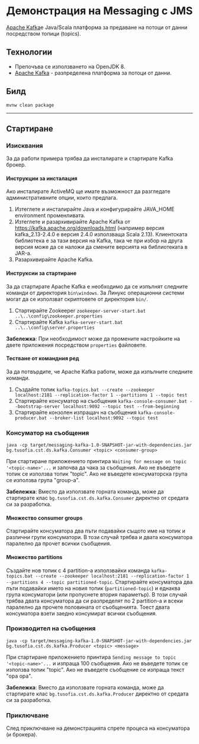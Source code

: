 # Демонстрация на Messaging с JMS

[Apache Kafka](https://en.wikipedia.org/wiki/Apache_Kafka)е Java/Scala платформа за предаване на потоци от данни посредством топици (topics).

## Технологии
- Препочъва се използването на OpenJDK 8.
- [Apache Kafka](https://kafka.apache.org/downloads.html) - разпределена платформа за потоци от данни.

## Билд
```
mvnw clean package
```

---

## Стартиране

### Изисквания
За да работи примера трябва да инсталирате и стартирате Kafka брокер. 

#### Инструкции за инсталация
Ако инсталирате ActiveMQ ще имате възможност да разгледате административните опции, които предлага.
1. Изтеглете и инсталирайте Java и конфигурирайте JAVA_HOME environment променливата. 
1. Изтеглете и разархивирайте Apache Kafka от https://kafka.apache.org/downloads.html (например версия  kafka_2.13-2.4.0 е версия 2.4.0 използваща Scala 2.13). Клиентската библиотека е за тази версия на Kafka, така че при избор на друга версия може да се наложи да смените версията на библиотеката в JAR-а.
1. Разархивирайте Apache Kafka.

#### Инструксии за стартиране
За да стартирате Apache Kafka е необходимо да се изпълнят следните команди от директория `bin\windows`. За Линукс операционни системи могат да се използват скриптовете от директория `bin/`.
1. Стартирайте Zookeeper `zookeeper-server-start.bat ..\..\config\zookeeper.properties`
1. Стартирайте Kafka `kafka-server-start.bat ..\..\config\server.properties`

**Забележка**: При необходимост може да промените настройките на двете приложения посредством `properties` файловете.

#### Тестване от командния ред
За да потвърдите, че Apache Kafka работи, може да изпълните следните команди.
1. Създайте топик `kafka-topics.bat --create --zookeeper localhost:2181 --replication-factor 1 --partitions 1 --topic test`
1. Стартирайте консуматор на съобщения `kafka-console-consumer.bat --bootstrap-server localhost:9092 --topic test --from-beginning`
1. Стартирайте конзолен изпращач на съобщения `kafka-console-producer.bat --broker-list localhost:9092 --topic test`

### Консуматор на съобщения
```
java -cp target/messaging-kafka-1.0-SNAPSHOT-jar-with-dependencies.jar bg.tusofia.cst.ds.kafka.Consumer <topic> <consumer-group>
```
При стартиране приложението принтира `Waiting for message on topic '<topic-name>'...` и започва да чака за съобщения. Ако не въведете топик се използва топик "topic". Ако не въведете консуматорска група се използва група "group-a". 

**Забележка**: Вместо да използвате горната команда, може да стартирате клас `bg.tusofia.cst.ds.kafka.Consumer` директно от средата си за разработка.

#### Множество consumer groups
Стартирайте консуматора два пъти подавайки същото име на топик и различни групи консуматори. В този случай трябва и двата консуматора паралелно да прочет всички съобщения.

#### Множество partitions
Създайте нов топик с 4 partition-a използвайки команда `kafka-topics.bat --create --zookeeper localhost:2181 --replication-factor 1 --partitions 4 --topic partitioned-topic`.
Стартирайте консуматора два пъти подавайки името на новия топик (`partitioned-topic`) и еднаква група консуматори (или пропуснете втория параметър). В този случай трябва двата консуматора да си разпределят по 2 partition-а и всеки паралелно да прочете половината от съобщенията. Тоест двата консуматора взети заедно консумират всички съобщения.

### Производител на съобщения
```
java -cp target/messaging-kafka-1.0-SNAPSHOT-jar-with-dependencies.jar bg.tusofia.cst.ds.kafka.Producer <topic> <message>
```
При стартиране приложението принтира `Sending message to topic '<topic-name>'...` и изпраща 100 съобщения. Ако не въведете топик се използва топик "topic". Ако не въведете съобщение се изпраща текст "opa opa". 

**Забележка**: Вместо да използвате горната команда, може да стартирате клас `bg.tusofia.cst.ds.kafka.Producer` директно от средата си за разработка.

### Приключване
След приключване на демонстрацията спрете процеса на консуматора (и брокера).